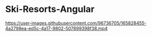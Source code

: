 # Ski-Resorts-Angular

https://user-images.githubusercontent.com/96736705/165828455-4a2798ea-ed5c-4a17-9802-507899398f38.mp4
